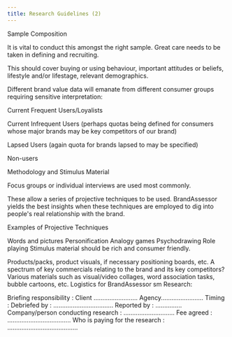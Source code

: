 ```yaml
---
title: Research Guidelines (2)
---
```


Sample Composition

It is vital to conduct this amongst the right sample. Great care needs to be taken in defining and recruiting.

This should cover buying or using behaviour, important attitudes or beliefs, lifestyle and/or lifestage, relevant demographics.

Different brand value data will emanate from different consumer groups requiring sensitive interpretation:

Current Frequent Users/Loyalists

Current Infrequent Users (perhaps quotas being defined for consumers whose major brands may be key competitors of our brand)

Lapsed Users (again quota for brands lapsed to may be specified)

Non-users

Methodology and Stimulus Material

Focus groups or individual interviews are used most commonly.

These allow a series of projective techniques to be used. BrandAssessor yields the best insights when these techniques are employed to dig into people's real relationship with the brand.

Examples of Projective Techniques

Words and pictures
Personification
Analogy games
Psychodrawing
Role playing
Stimulus material should be rich and consumer friendly.

Products/packs, product visuals, if necessary positioning boards, etc.
A spectrum of key commercials relating to the brand and its key competitors?
Various materials such as visual/video collages, word association tasks, bubble cartoons, etc.
Logistics for BrandAssessor sm Research:

Briefing responsibility : Client ......................... Agency........................
Timing : Debriefed by : .................................. Reported by : ...............
Company/person conducting research : .............................
Fee agreed : ....................................
Who is paying for the research : ........................................
